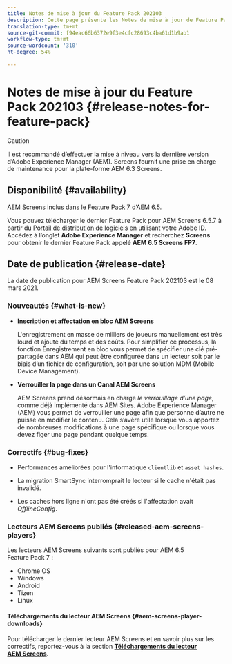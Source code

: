 ```yaml
---
title: Notes de mise à jour du Feature Pack 202103
description: Cette page présente les Notes de mise à jour de Feature Pack 202103.
translation-type: tm+mt
source-git-commit: f94eac66b6372e9f3e4cfc28693c4ba61d1b9ab1
workflow-type: tm+mt
source-wordcount: '310'
ht-degree: 54%

---
```



# Notes de mise à jour du Feature Pack 202103 {#release-notes-for-feature-pack}

>[!CAUTION]
>Il est recommandé d’effectuer la mise à niveau vers la dernière version d’Adobe Experience Manager (AEM). Screens fournit une prise en charge de maintenance pour la plate-forme AEM 6.3 Screens.

## Disponibilité {#availability}

AEM Screens inclus dans le Feature Pack 7 d’AEM 6.5.

Vous pouvez télécharger le dernier Feature Pack pour AEM Screens 6.5.7 à partir du [Portail de distribution de logiciels](https://experience.adobe.com/#/downloads/content/software-distribution/en/aem.html) en utilisant votre Adobe ID. Accédez à l’onglet **Adobe Experience Manager** et recherchez **Screens** pour obtenir le dernier Feature Pack appelé **AEM 6.5 Screens FP7**.

## Date de publication {#release-date}

La date de publication pour AEM Screens Feature Pack 202103 est le 08 mars 2021.

### Nouveautés {#what-is-new}

* **Inscription et affectation en bloc AEM Screens**

   L&#39;enregistrement en masse de milliers de joueurs manuellement est très lourd et ajoute du temps et des coûts. Pour simplifier ce processus, la fonction Enregistrement en bloc vous permet de spécifier une clé pré-partagée dans AEM qui peut être configurée dans un lecteur soit par le biais d’un fichier de configuration, soit par une solution MDM (Mobile Device Management).

* **Verrouiller la page dans un Canal AEM Screens**

   AEM Screens prend désormais en charge *le verrouillage d’une page*, comme déjà implémenté dans AEM Sites. Adobe Experience Manager (AEM) vous permet de verrouiller une page afin que personne d’autre ne puisse en modifier le contenu. Cela s’avère utile lorsque vous apportez de nombreuses modifications à une page spécifique ou lorsque vous devez figer une page pendant quelque temps.

### Correctifs {#bug-fixes}

* Performances améliorées pour l&#39;informatique `clientlib` et `asset hashes`.

* La migration SmartSync interromprait le lecteur si le cache n&#39;était pas invalidé.

* Les caches hors ligne n&#39;ont pas été créés si l&#39;affectation avait *OfflineConfig*.

### Lecteurs AEM Screens publiés {#released-aem-screens-players}

Les lecteurs AEM Screens suivants sont publiés pour AEM 6.5 Feature Pack 7 :

* Chrome OS
* Windows
* Android
* Tizen
* Linux

#### Téléchargements du lecteur AEM Screens {#aem-screens-player-downloads}

Pour télécharger le dernier lecteur AEM Screens et en savoir plus sur les correctifs, reportez-vous à la section **[Téléchargements du lecteur AEM Screens](https://download.macromedia.com/screens/index.html)**.
